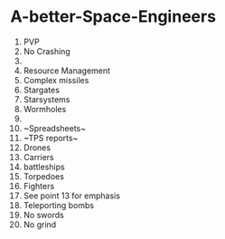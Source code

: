 # A-better-Space-Engineers

1. PVP
2. No Crashing
3.  
4. Resource Management
5. Complex missiles
6. Stargates
7. Starsystems
8. Wormholes
9. 
10. ~Spreadsheets~
11. ~TPS reports~
12. Drones
13. Carriers
14. battleships
15. Torpedoes
16. Fighters
17. See point 13 for emphasis
18. Teleporting bombs
19. No swords
20. No grind
